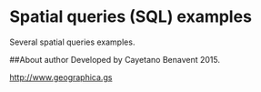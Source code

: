 # Spatial queries (SQL) examples
Several spatial queries examples.

##About author
Developed by Cayetano Benavent 2015.

http://www.geographica.gs
